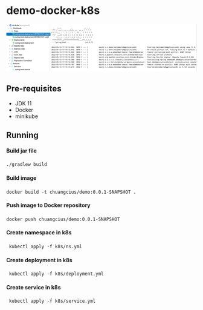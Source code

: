 # demo-docker-k8s
![img.png](minikube.png)

## Pre-requisites
* JDK 11
* Docker
* minikube

## Running

#### Build jar file
`./gradlew build`

#### Build image
`docker build -t chuangcius/demo:0.0.1-SNAPSHOT .`

#### Push image to Docker repository
`docker push chuangcius/demo:0.0.1-SNAPSHOT`

#### Create namespace in k8s
` kubectl apply -f k8s/ns.yml`

#### Create deployment in k8s
` kubectl apply -f k8s/deployment.yml`

#### Create service in k8s
` kubectl apply -f k8s/service.yml`